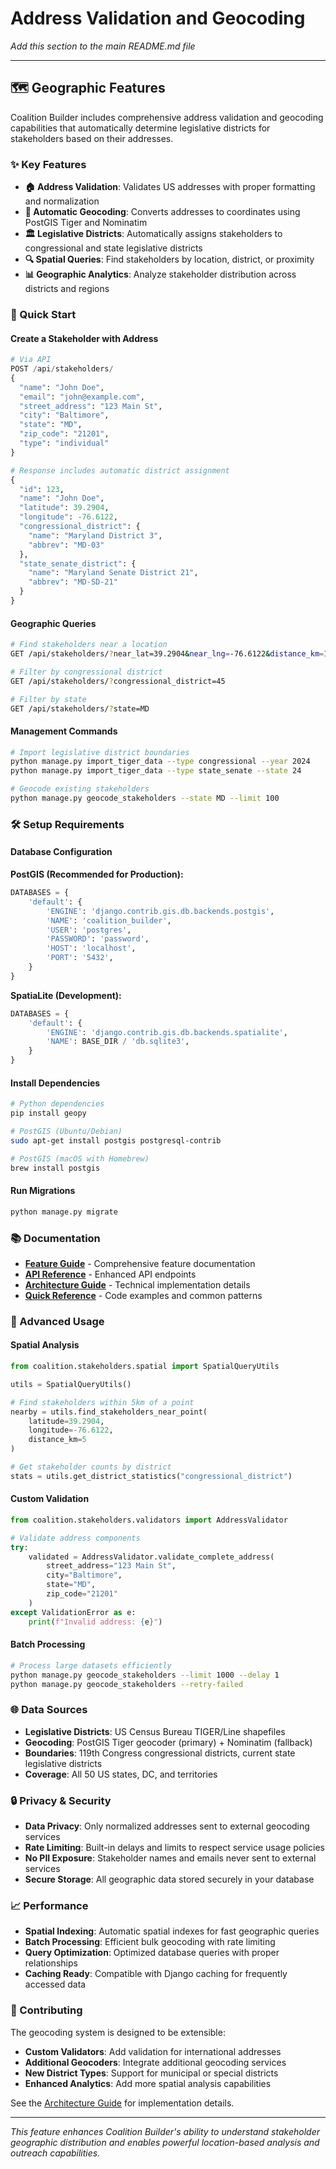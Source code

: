 # Address Validation and Geocoding

_Add this section to the main README.md file_

---

## 🗺️ Geographic Features

Coalition Builder includes comprehensive address validation and geocoding capabilities that automatically determine legislative districts for stakeholders based on their addresses.

### ✨ Key Features

- **🏠 Address Validation**: Validates US addresses with proper formatting and normalization
- **📍 Automatic Geocoding**: Converts addresses to coordinates using PostGIS Tiger and Nominatim
- **🏛️ Legislative Districts**: Automatically assigns stakeholders to congressional and state legislative districts
- **🔍 Spatial Queries**: Find stakeholders by location, district, or proximity
- **📊 Geographic Analytics**: Analyze stakeholder distribution across districts and regions

### 🚀 Quick Start

#### Create a Stakeholder with Address

```python
# Via API
POST /api/stakeholders/
{
  "name": "John Doe",
  "email": "john@example.com",
  "street_address": "123 Main St",
  "city": "Baltimore",
  "state": "MD",
  "zip_code": "21201",
  "type": "individual"
}

# Response includes automatic district assignment
{
  "id": 123,
  "name": "John Doe",
  "latitude": 39.2904,
  "longitude": -76.6122,
  "congressional_district": {
    "name": "Maryland District 3",
    "abbrev": "MD-03"
  },
  "state_senate_district": {
    "name": "Maryland Senate District 21",
    "abbrev": "MD-SD-21"
  }
}
```

#### Geographic Queries

```bash
# Find stakeholders near a location
GET /api/stakeholders/?near_lat=39.2904&near_lng=-76.6122&distance_km=10

# Filter by congressional district
GET /api/stakeholders/?congressional_district=45

# Filter by state
GET /api/stakeholders/?state=MD
```

#### Management Commands

```bash
# Import legislative district boundaries
python manage.py import_tiger_data --type congressional --year 2024
python manage.py import_tiger_data --type state_senate --state 24

# Geocode existing stakeholders
python manage.py geocode_stakeholders --state MD --limit 100
```

### 🛠️ Setup Requirements

#### Database Configuration

**PostGIS (Recommended for Production):**

```python
DATABASES = {
    'default': {
        'ENGINE': 'django.contrib.gis.db.backends.postgis',
        'NAME': 'coalition_builder',
        'USER': 'postgres',
        'PASSWORD': 'password',
        'HOST': 'localhost',
        'PORT': '5432',
    }
}
```

**SpatiaLite (Development):**

```python
DATABASES = {
    'default': {
        'ENGINE': 'django.contrib.gis.db.backends.spatialite',
        'NAME': BASE_DIR / 'db.sqlite3',
    }
}
```

#### Install Dependencies

```bash
# Python dependencies
pip install geopy

# PostGIS (Ubuntu/Debian)
sudo apt-get install postgis postgresql-contrib

# PostGIS (macOS with Homebrew)
brew install postgis
```

#### Run Migrations

```bash
python manage.py migrate
```

### 📚 Documentation

- **[Feature Guide](address-validation.md)** - Comprehensive feature documentation
- **[API Reference](../api/stakeholders-enhanced.md)** - Enhanced API endpoints
- **[Architecture Guide](../development/geocoding-architecture.md)** - Technical implementation details
- **[Quick Reference](../reference/geocoding-quick-reference.md)** - Code examples and common patterns

### 🔧 Advanced Usage

#### Spatial Analysis

```python
from coalition.stakeholders.spatial import SpatialQueryUtils

utils = SpatialQueryUtils()

# Find stakeholders within 5km of a point
nearby = utils.find_stakeholders_near_point(
    latitude=39.2904,
    longitude=-76.6122,
    distance_km=5
)

# Get stakeholder counts by district
stats = utils.get_district_statistics("congressional_district")
```

#### Custom Validation

```python
from coalition.stakeholders.validators import AddressValidator

# Validate address components
try:
    validated = AddressValidator.validate_complete_address(
        street_address="123 Main St",
        city="Baltimore",
        state="MD",
        zip_code="21201"
    )
except ValidationError as e:
    print(f"Invalid address: {e}")
```

#### Batch Processing

```bash
# Process large datasets efficiently
python manage.py geocode_stakeholders --limit 1000 --delay 1
python manage.py geocode_stakeholders --retry-failed
```

### 🌐 Data Sources

- **Legislative Districts**: US Census Bureau TIGER/Line shapefiles
- **Geocoding**: PostGIS Tiger geocoder (primary) + Nominatim (fallback)
- **Boundaries**: 119th Congress congressional districts, current state legislative districts
- **Coverage**: All 50 US states, DC, and territories

### 🔒 Privacy & Security

- **Data Privacy**: Only normalized addresses sent to external geocoding services
- **Rate Limiting**: Built-in delays and limits to respect service usage policies
- **No PII Exposure**: Stakeholder names and emails never sent to external services
- **Secure Storage**: All geographic data stored securely in your database

### 📈 Performance

- **Spatial Indexing**: Automatic spatial indexes for fast geographic queries
- **Batch Processing**: Efficient bulk geocoding with rate limiting
- **Query Optimization**: Optimized database queries with proper relationships
- **Caching Ready**: Compatible with Django caching for frequently accessed data

### 🤝 Contributing

The geocoding system is designed to be extensible:

- **Custom Validators**: Add validation for international addresses
- **Additional Geocoders**: Integrate additional geocoding services
- **New District Types**: Support for municipal or special districts
- **Enhanced Analytics**: Add more spatial analysis capabilities

See the [Architecture Guide](../development/geocoding-architecture.md) for implementation details.

---

_This feature enhances Coalition Builder's ability to understand stakeholder geographic distribution and enables powerful location-based analysis and outreach capabilities._
